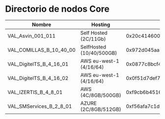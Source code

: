 # Directorio de nodos Core
| Nombre                      | Hosting                  | Node Address  | Enode |
| ---                         | ---                      | ---           | ---   |
| VAL_Asvin_001_011           | Self Hosted (2C/11Gb)    | 0x20c414600c07a4deb48688e151fcb77a000b0160 | enode://3888fc42477c570348df07ab3013e72e438099e27ea90d9c2357d4daf9091954ebdfb8874fb6691b5f0230ca57fce95aa4baf5e1cb911ddfbb7c2e45d6514b7b@35.234.104.3:30303 |
| VAL_COMILLAS_B_10_40_00 | SelfHosted (10/40/500GB) | 0x972d045aa74a6c7b1e975436e5d53b1ccfbfd06d | enode://7e2c17dcf07ea21c6d18adf02cb0d83d4c009214b409e62e0179e81db44d108c98f594d7693129128840bbcc850cfc1014f08291b19cae50ca07b3f6b3a27184@130.206.64.5:30303 |
| VAL_DigitelTS_B_4_16_01 | AWS eu-west-1 (4/16/64) | 0x0877c8bcf4f571bf79bfa08fa6416141f516b7e6 | enode://7a5642a3f6a17c3ef99e2a1176efeb52951eb4d4363ac3c2900efd5ae96e7ebac3fa9986021a89c99d35cff2bf2ecaa210603014bef6d4cc68b0d4c42aa2503f@176.34.235.103:30303 |
| VAL_DigitelTS_B_4_16_02 | AWS eu-west-1 (4/16/64) | 0x0f51d7def71eeb0cdc3ae3f47a734ad65d0cbe79 | enode://b75a58dba693a32bb6d0aeb7f4a1f8c5e749088992570588140b47244990f8b9195a365d18c5168a4a1c21f0b22cf988dc037ec4b8df0caf063d5ad14d77e795@54.228.169.138:30303 |
| VAL_IZERTIS_B_4_8_01        | AWS (4C/8GB/500GB)     | 0xf9cb6b4516f73a3d59b03c8f14e6ca2146a93ef3 | enode://c7f8e2d721fa08991fd97ac4f70bb8a6b1c76840c41c5aa54001adbb8df909e8b7b0f641afbaacd506ea983562bc07c571f23dd430ff444b4dcd29ec37b05159@54.73.66.101:30303 |
| VAL_SMServices_B_2_8_01        | AZURE (2C/8GB/512GB)     | 0xf56afa7c1d5b3c758d1e46f25495f4c9f3b00e58 | enode://8a2cc1512850a756152ac3e91058dc704c5c206d3013f35b447b38bb9ce7b8f02c65fb69fbfe23f6deac1dd5b66e7eb267a6a6fd090ae3e084051c35e4056eb8@20.160.171.242:30303 |

